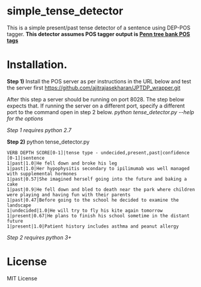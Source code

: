 # simple_tense_detector
This is a simple present/past tense detector of a sentence using DEP-POS tagger. 
**This detector assumes POS tagger output is [Penn tree bank POS tags](https://www.ling.upenn.edu/courses/Fall_2003/ling001/penn_treebank_pos.html)**

# Installation.

**Step 1)** Install the POS server as per instructions in the URL below and test the server first
https://github.com/ajitrajasekharan/JPTDP_wrapper.git

After this step a server should be running on port 8028. The step below expects that. If running the server on  a different port, specify a different port to the command open in step 2 below. *python tense_detector.py --help for the options*

*Step 1 requires python 2.7*

**Step 2)** python tense_detector.py

```
VERB DEPTH SCORE[0-1]|tense type - undecided,present,past|confidence [0-1]|sentence
1|past|1.0|He fell down and broke his leg
1|past|1.0|Her hypophysitis secondary to ipilimumab was well managed with supplemental hormones
1|past|0.57|She imagined herself going into the future and baking a cake
1|past|0.9|He fell down and bled to death near the park where children were playing and having fun with their parents
1|past|0.47|Before going to the school he decided to examine the landscape
1|undecided|1.0|He will try to fly his kite again tomorrow
1|present|0.67|He plans to finish his school sometime in the distant future
1|present|1.0|Patient history includes asthma and peanut allergy
```

*Step 2 requires python 3+*



# License
MIT License
